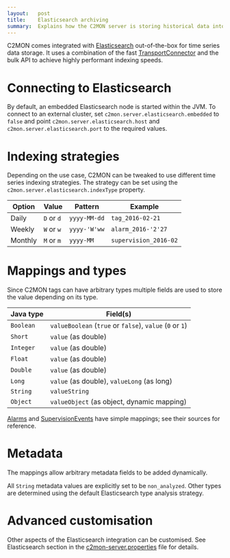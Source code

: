 ```yaml
---
layout:   post
title:    Elasticsearch archiving
summary:  Explains how the C2MON server is storing historical data into Elasticsearch.
---
```



C2MON comes integrated with [Elasticsearch](https://www.elastic.co/guide/index.html)
out-of-the-box for time series data storage. It uses a combination of the fast
[TransportConnector](https://www.elastic.co/guide/en/elasticsearch/reference/current/modules-transport.html)
and the bulk API to achieve highly performant indexing speeds.

# Connecting to Elasticsearch

By default, an embedded Elasticsearch node is started within the JVM. To
connect to an external cluster, set `c2mon.server.elasticsearch.embedded` to `false`
and point `c2mon.server.elasticsearch.host` and `c2mon.server.elasticsearch.port`
to the required values.

# Indexing strategies

Depending on the use case, C2MON can be tweaked to use different time series
indexing strategies. The strategy can be set using the `c2mon.server.elasticsearch.indexType`
property.

| Option | Value | Pattern | Example |
|--------|-------|---------|---------|
| Daily   | `D` or `d`  | `yyyy-MM-dd` | `tag_2016-02-21`      |
| Weekly  | `W` or `w`  | `yyyy-'W'ww` | `alarm_2016-'2'27`    |
| Monthly | `M` or `m`  | `yyyy-MM`    | `supervision_2016-02` |

# Mappings and types

Since C2MON tags can have arbitrary types multiple fields are used
to store the value depending on its type.

| Java type | Field(s) |
|-----------|----------|
| `Boolean` | `valueBoolean` (`true` or `false`), `value` (`0` or `1`)
| `Short`   | `value` (as double)
| `Integer` | `value` (as double)
| `Float`   | `value` (as double)
| `Double`  | `value` (as double)
| `Long`    | `value` (as double), `valueLong` (as long)
| `String`  | `valueString`
| `Object`  | `valueObject` (as object, dynamic mapping)


[Alarms](https://github.com/c2mon/c2mon/tree/master/c2mon-server/c2mon-server-elasticsearch/src/main/resources/mappings/alarm.json)
and [SupervisionEvents](https://github.com/c2mon/c2mon/tree/master/c2mon-server/c2mon-server-elasticsearch/src/main/resources/mappings/alarm.json)
have simple mappings; see their sources for reference.


# Metadata

The mappings allow arbitrary metadata fields to be added dynamically.

All `String` metadata values are explicitly set to be `non_analyzed`. Other types
are determined using the default Elasticsearch type analysis strategy.

# Advanced customisation

Other aspects of the Elasticsearch integration can be customised. See Elasticsearch section in the [c2mon-server.properties](https://github.com/c2mon/c2mon/blob/f60242ed250843bbf217e1767d742664ecb6ef38/c2mon-server/distribution/tar/conf/c2mon-server.properties#L357) file for details.
